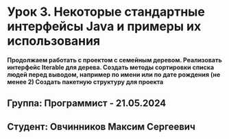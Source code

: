 # Урок 3. Некоторые стандартные интерфейсы Java и примеры их использования

**Продолжаем работать с проектом с семейным деревом.
Реализовать интерфейс Iterable для дерева.
Создать методы сортировки списка людей перед выводом, например по имени или по дате рождения (не менее 2)
Создать пакетную структуру для проекта**

## Группа: Программист - 21.05.2024

## Студент: Овчинников Максим Сергеевич